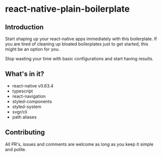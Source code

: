 # react-native-plain-boilerplate

## Introduction

Start shaping up your react-native apps immediately with this boilerplate. If you are tired of cleaning up bloated boilerplates just to get started, this might be an option for you.

Stop wasting your time with basic configurations and start having results.

## What's in it?

- react-native v0.63.4
- typescript
- react-navigation
- styled-components
- styled-system
- svgr/cli
- path aliases

## Contributing

All PR's, issues and comments are welcome as long as you keep it simple and polite.

